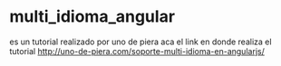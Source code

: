 multi_idioma_angular
====================

es un tutorial realizado por uno de piera aca el link en donde realiza el tutorial http://uno-de-piera.com/soporte-multi-idioma-en-angularjs/
